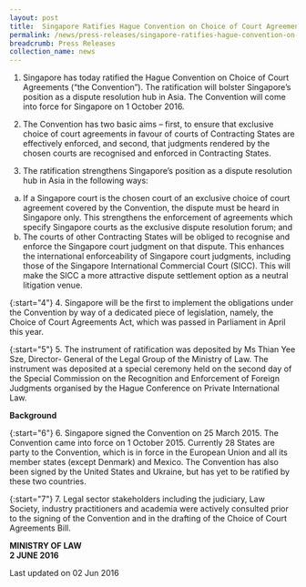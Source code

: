 ```yaml
---
layout: post
title:  Singapore Ratifies Hague Convention on Choice of Court Agreements
permalink: /news/press-releases/singapore-ratifies-hague-convention-on-choice-of-court-agreement
breadcrumb: Press Releases
collection_name: news
---
```



1. Singapore has today ratified the Hague Convention on Choice of Court Agreements (“the Convention”). The ratification will bolster Singapore’s position as a dispute resolution hub in Asia. The Convention will come into force for Singapore on 1 October 2016.


2. The Convention has two basic aims – first, to ensure that exclusive choice of court agreements in favour of courts of Contracting States are effectively enforced, and second, that judgments rendered by the chosen courts are recognised and enforced in Contracting States.


3. The ratification strengthens Singapore’s position as a dispute resolution hub in Asia in the following ways:

<ol style="list-style-type: lower-alpha;">
<li>If a Singapore court is the chosen court of an exclusive choice of court agreement covered by the Convention, the dispute must be heard in Singapore only. This strengthens the enforcement of agreements which specify Singapore courts as the exclusive dispute resolution forum; and</li>
<li>The courts of other Contracting States will be obliged to recognise and enforce the Singapore court judgment on that dispute. This enhances the international enforceability of Singapore court judgments, including those of the Singapore International Commercial Court (SICC). This will make the SICC a more attractive dispute settlement option as a neutral litigation venue.</li>
</ol>

{:start="4"}
4. Singapore will be the first to implement the obligations under the Convention by way of a dedicated piece of legislation, namely, the Choice of Court Agreements Act, which was passed in Parliament in April this year.

{:start="5"}
5. The instrument of ratification was deposited by Ms Thian Yee Sze, Director- General of the Legal Group of the Ministry of Law. The instrument was deposited at a special ceremony held on the second day of the Special Commission on the Recognition and Enforcement of Foreign Judgments organised by the Hague Conference on Private International Law.

**Background**

{:start="6"}
6. Singapore signed the Convention on 25 March 2015. The Convention came into force on 1 October 2015. Currently 28 States are party to the Convention, which is in force in the European Union and all its member states (except Denmark) and Mexico. The Convention has also been signed by the United States and Ukraine, but has yet to be ratified by these two countries.

{:start="7"}
7. Legal sector stakeholders including the judiciary, Law Society, industry practitioners and academia were actively consulted prior to the signing of the Convention and in the drafting of the Choice of Court Agreements Bill.

**MINISTRY OF LAW**  
**2 JUNE 2016**

<p class="right-side-updated">Last updated on 02 Jun 2016</p>
